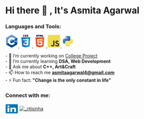 
<h1 align="left">Hi there 👋 , It's Asmita Agarwal</h1>


<h3 align="left">Languages and Tools:</h3>
<p align="left"> 
  <a href="https://www.w3schools.com/cpp/" target="_blank" rel="noreferrer"> <img src="https://raw.githubusercontent.com/devicons/devicon/master/icons/cplusplus/cplusplus-original.svg" alt="cplusplus" width="40" height="40"/> </a> 
  <a href="https://www.w3schools.com/css/" target="_blank" rel="noreferrer"> <img src="https://raw.githubusercontent.com/devicons/devicon/master/icons/css3/css3-original-wordmark.svg" alt="css3" width="40" height="40"/> </a> 
  <a href="https://www.w3.org/html/" target="_blank" rel="noreferrer"> <img src="https://raw.githubusercontent.com/devicons/devicon/master/icons/html5/html5-original-wordmark.svg" alt="html5" width="40" height="40"/> </a> 
  <a href="https://developer.mozilla.org/en-US/docs/Web/JavaScript" target="_blank" rel="noreferrer"> <img src="https://raw.githubusercontent.com/devicons/devicon/master/icons/javascript/javascript-original.svg" alt="javascript" width="40" height="40"/> </a> 
  <a href="https://www.python.org" target="_blank" rel="noreferrer"> <img src="https://raw.githubusercontent.com/devicons/devicon/master/icons/python/python-original.svg" alt="python" width="40" height="40"/> </a> </p>


<!-- ## Github Stats
<p align="center">
  <img width="49%" src="https://github-readme-stats.vercel.app/api?username=asmita2809&count_private=true&show_icons=true&theme=dark" />
 
  <img height="183" src="https://github-readme-stats.vercel.app/api/top-langs/?username=asmita2809&langs_count=10&layout=compact&theme=dark" />
</p> -->
<p>
 - 🔭 I’m currently working on <a href="https://github.com/sinhariti/LearnAce" target="_blank" rel="noreferrer">College Project</a><br>
 - 🌱 I’m currently learning <b>DSA, Web Development</b><br>
 - 💬 Ask me about <b>C++, Art&Craft</b><br>
 - 📫 How to reach me <b><a href="mailto:asmitaagarwal4@gmail.com" target="_blank" rel="noreferrer">asmitaagarwal4@gmail.com</a></b><br>
 - ⚡ Fun fact: <b>"Change is the only constant in life"</b><br>
</p>

<h3 align="left">Connect with me:</h3>
<p align="left">
  <a href="www.linkedin.com/in/asmita-agarwal" target="blank"><img align="center" src="https://raw.githubusercontent.com/devicons/devicon/master/icons/linkedin/linkedin-original.svg" alt="@sinha_riti" height="30" width="40" /></a>
  <a href="https://instagram.com/asmita_ag5?igshid=OGQ5ZDc2ODk2ZA==" target="blank"><img align="center" src="https://raw.githubusercontent.com/rahuldkjain/github-profile-readme-generator/master/src/images/icons/Social/instagram.svg" alt="_ritisinha" height="30" width="40" /></a>
</p>

<!--
**Asmita2809/asmita2809** is a ✨ _special_ ✨ repository because its `README.md` (this file) appears on your GitHub profile.

Here are some ideas to get you started:

- 🔭 I’m currently working on cloud
- 🌱 I’m currently learning ...
- 👯 I’m looking to collaborate on ...
- 🤔 I’m looking for help with ...
- 💬 Ask me about ...
- 📫 How to reach me: ...
- 😄 Pronouns: ...
- ⚡ Fun fact: ...
-->

